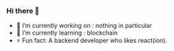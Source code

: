 ### Hi there 👋

<!--
**Aaryan-Ajith-Dev/Aaryan-Ajith-Dev** is a ✨ _special_ ✨ repository because its `README.md` (this file) appears on your GitHub profile.

Here are some ideas to get you started:
- 👯 I’m looking to collaborate on : 
- 🤔 I’m looking for help with : 
- 💬 Ask me about ...
- 📫 How to reach me: 
-->

- 🔭 I’m currently working on : nothing in particular
- 🌱 I’m currently learning : blockchain
- ⚡ Fun fact: A backend developer who likes react(ion).
